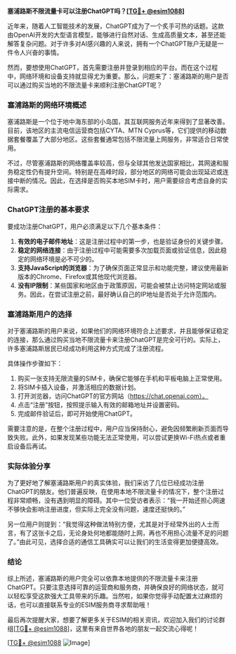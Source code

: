 **塞浦路斯不限流量卡可以注册ChatGPT吗？[[TG💪+ @esim1088](https://t.me/s/esim1088)]**

近年来，随着人工智能技术的发展，ChatGPT成为了一个炙手可热的话题。这款由OpenAI开发的大型语言模型，能够进行自然对话、生成高质量文本，甚至还能解答复杂问题。对于许多对AI感兴趣的人来说，拥有一个ChatGPT账户无疑是一件令人兴奋的事情。

然而，要想使用ChatGPT，首先需要注册并登录到相应的平台。而在这个过程中，网络环境和设备支持就显得尤为重要。那么，问题来了：塞浦路斯的用户是否可以通过购买当地的不限流量卡来顺利注册ChatGPT呢？

### 塞浦路斯的网络环境概述

塞浦路斯是一个位于地中海东部的小岛国，其互联网服务近年来得到了显著改善。目前，该地区的主流电信运营商包括CYTA、MTN Cyprus等，它们提供的移动数据套餐覆盖了大部分地区。这些套餐通常包括不限流量上网服务，非常适合日常使用。

不过，尽管塞浦路斯的网络覆盖率较高，但与全球其他发达国家相比，其网速和服务稳定性仍有提升空间。特别是在高峰时段，部分地区的网络可能会出现延迟或连接中断的情况。因此，在选择是否购买本地SIM卡时，用户需要综合考虑自身的实际需求。

### ChatGPT注册的基本要求

要成功注册ChatGPT，用户必须满足以下几个基本条件：

1. **有效的电子邮件地址**：这是注册过程中的第一步，也是验证身份的关键步骤。
2. **稳定的网络连接**：由于注册过程中可能需要多次加载页面或验证信息，因此稳定的网络环境是必不可少的。
3. **支持JavaScript的浏览器**：为了确保页面正常显示和功能完整，建议使用最新版本的Chrome、Firefox或其他现代浏览器。
4. **没有IP限制**：某些国家和地区由于政策原因，可能会被禁止访问特定网站或服务。因此，在尝试注册之前，最好确认自己的IP地址是否处于允许范围内。

### 塞浦路斯用户的选择

对于塞浦路斯的用户来说，如果他们的网络环境符合上述要求，并且能够保证稳定的连接，那么通过购买当地不限流量卡来注册ChatGPT是完全可行的。实际上，许多塞浦路斯居民已经成功利用这种方式完成了注册流程。

具体操作步骤如下：
1. 购买一张支持无限流量的SIM卡，确保它能够在手机和平板电脑上正常使用。
2. 将SIM卡插入设备，并激活相应的数据计划。
3. 打开浏览器，访问ChatGPT的官方网站（https://chat.openai.com）。
4. 点击“注册”按钮，按照提示输入有效的邮箱地址并设置密码。
5. 完成邮件验证后，即可开始使用ChatGPT。

需要注意的是，在整个注册过程中，用户应当保持耐心，避免因频繁刷新页面而导致失败。此外，如果发现某些功能无法正常使用，可以尝试更换Wi-Fi热点或者重启设备后再试。

### 实际体验分享

为了更好地了解塞浦路斯用户的真实体验，我们采访了几位已经成功注册ChatGPT的朋友。他们普遍反映，在使用本地不限流量卡的情况下，整个注册过程非常顺畅，没有遇到明显的障碍。其中一位受访者表示：“我一开始还担心网速不够快会影响注册进度，但实际上完全没有问题，速度还挺快的。”

另一位用户则提到：“我觉得这种做法特别方便，尤其是对于经常外出的人士而言，有了这张卡之后，无论身处何地都能随时上网，再也不用担心流量不足的问题了。”由此可见，选择合适的通信工具确实可以让我们的生活变得更加便捷高效。

### 结论

综上所述，塞浦路斯的用户完全可以依靠本地提供的不限流量卡来注册ChatGPT。只要注意选择可靠的运营商和服务商，并确保良好的网络状态，就可以轻松享受这款强大工具带来的乐趣。当然啦，如果你觉得手动配置太过麻烦的话，也可以直接联系专业的ESIM服务商寻求帮助哦！

最后再次提醒大家，想要了解更多关于ESIM的相关资讯，欢迎加入我们的讨论群组[[TG💪+ @esim1088](https://t.me/s/esim1088)]，这里有来自世界各地的朋友一起交流心得呢！

[[TG💪+ @esim1088](https://t.me/s/esim1088) ![Image](https://i.postimg.cc/4NQfJmqS/Snipaste-2025-05-13-00-14-12.png)]